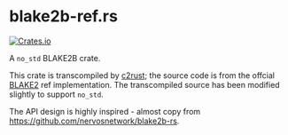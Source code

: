 # blake2b-ref.rs
[![Crates.io](https://img.shields.io/crates/v/blake2b-ref.svg)](https://crates.io/crates/blake2b-ref)

A `no_std` BLAKE2B crate.

This crate is transcompiled by [c2rust]; the source code is from the offcial [BLAKE2] ref implementation.
The transcompiled source has been modified slightly to support `no_std`.

The API design is highly inspired - almost copy from https://github.com/nervosnetwork/blake2b-rs.


[c2rust]: https://github.com/immunant/c2rust "c2rust"
[BLAKE2]: https://github.com/BLAKE2/BLAKE2 "BLAKE2"
